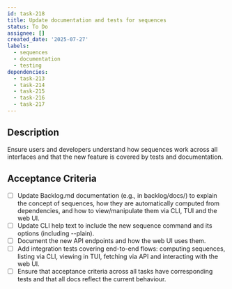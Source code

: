 ```yaml
---
id: task-218
title: Update documentation and tests for sequences
status: To Do
assignee: []
created_date: '2025-07-27'
labels:
  - sequences
  - documentation
  - testing
dependencies:
  - task-213
  - task-214
  - task-215
  - task-216
  - task-217
---
```


## Description

Ensure users and developers understand how sequences work across all interfaces and that the new feature is covered by tests and documentation.

## Acceptance Criteria

- [ ] Update Backlog.md documentation (e.g., in backlog/docs/) to explain the concept of sequences, how they are automatically computed from dependencies, and how to view/manipulate them via CLI, TUI and the web UI.
- [ ] Update CLI help text to include the new sequence command and its options (including --plain).
- [ ] Document the new API endpoints and how the web UI uses them.
- [ ] Add integration tests covering end-to-end flows: computing sequences, listing via CLI, viewing in TUI, fetching via API and interacting with the web UI.
- [ ] Ensure that acceptance criteria across all tasks have corresponding tests and that all docs reflect the current behaviour.

